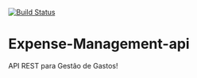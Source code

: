 [![Build Status](https://travis-ci.org/adslima/Expense-Management-api.svg?branch=master)](https://travis-ci.org/adslima/Expense-Management-api)

# Expense-Management-api
API REST para Gestão de Gastos!

